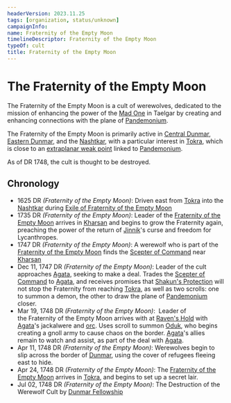 ```yaml
---
headerVersion: 2023.11.25
tags: [organization, status/unknown]
campaignInfo:
name: Fraternity of the Empty Moon
timelineDescriptor: Fraternity of the Empty Moon
typeOf: cult
title: Fraternity of the Empty Moon
---
```

# The Fraternity of the Empty Moon

The Fraternity of the Empty Moon is a cult of werewolves, dedicated to the mission of enhancing the power of the [Mad One](<../cosmology/gods/embodied-gods/mad-one.md>) in Taelgar by creating and enhancing connections with the plane of [Pandemonium](<../cosmology/multiverse/spiritual-realms/primal-realms/pandemonium.md>).

The Fraternity of the Empty Moon is primarily active in [Central Dunmar](<../gazetteer/greater-dunmar/realms/dunmar/central-dunmar/central-dunmar.md>), [Eastern Dunmar](<../gazetteer/greater-dunmar/realms/dunmar/eastern-dunmar/eastern-dunmar.md>), and the [Nashtkar](<../gazetteer/greater-dunmar/dunmari-basin/nashtkar.md>), with a particular interest in [Tokra](<../gazetteer/greater-dunmar/realms/dunmar/central-dunmar/tokra/tokra.md>), which is close to an [extraplanar weak point](<../cosmology/multiverse/extraplanar-weak-point.md>) linked to [Pandemonium](<../cosmology/multiverse/spiritual-realms/primal-realms/pandemonium.md>). 

As of DR 1748, the cult is thought to be destroyed. 
## Chronology

- 1625 DR *(Fraternity of the Empty Moon)*: Driven east from [Tokra](<../gazetteer/greater-dunmar/realms/dunmar/central-dunmar/tokra/tokra.md>) into the [Nashtkar](<../gazetteer/greater-dunmar/dunmari-basin/nashtkar.md>) during [Exile of Fraternity of the Empty Moon](<../events/1600s/exile-of-fraternity-of-the-empty-moon.md>)
- 1735 DR *(Fraternity of the Empty Moon)*: Leader of the [Fraternity of the Empty Moon](<./fraternity-of-the-empty-moon.md>) arrives in [Kharsan](<../gazetteer/greater-dunmar/dunmari-basin/kharsan.md>) and begins to grow the Fraternity again, preaching the power of the return of [Jinnik](<../cosmology/gods/high-gods/jinnik.md>)'s curse and freedom for Lycanthropes. 
- 1747 DR *(Fraternity of the Empty Moon)*: A werewolf who is part of the [Fraternity of the Empty Moon](<./fraternity-of-the-empty-moon.md>) finds the [Scepter of Command](<../things/artifacts-of-power/scepter-of-command.md>) near [Kharsan](<../gazetteer/greater-dunmar/dunmari-basin/kharsan.md>)
- Dec 11, 1747 DR *(Fraternity of the Empty Moon)*: Leader of the cult approaches [Agata](<../people/fey/agata.md>), seeking to make a deal. Trades the [Scepter of Command](<../things/artifacts-of-power/scepter-of-command.md>) to [Agata](<../people/fey/agata.md>), and receives promises that [Shakun's Protection](<../cosmology/religions/five-siblings/shakun-s-protection.md>) will not stop the Fraternity from reaching [Tokra](<../gazetteer/greater-dunmar/realms/dunmar/central-dunmar/tokra/tokra.md>), as well as two scrolls: one to summon a demon, the other to draw the plane of [Pandemonium](<../cosmology/multiverse/spiritual-realms/primal-realms/pandemonium.md>) closer. 
- Mar 19, 1748 DR *(Fraternity of the Empty Moon)*:  Leader of the Fraternity of the Empty Moon arrives with at [Raven's Hold](<../gazetteer/greater-dunmar/dunmari-basin/raven-s-hold.md>) with [Agata](<../people/fey/agata.md>)'s jackalwere and [orc](<../species/children-of-the-embodied-gods/orcs/orcs.md>). Uses scroll to summon [Oduk](<../people/other-nonhumans/oduk.md>), who begins creating a gnoll army to cause chaos on the border. [Agata](<../people/fey/agata.md>)'s allies remain to watch and assist, as part of the deal with [Agata](<../people/fey/agata.md>).
- Apr 11, 1748 DR *(Fraternity of the Empty Moon)*: Werewolves begin to slip across the border of [Dunmar](<../gazetteer/greater-dunmar/realms/dunmar/dunmar.md>), using the cover of refugees fleeing east to hide.
- Apr 24, 1748 DR *(Fraternity of the Empty Moon)*: The [Fraternity of the Empty Moon](<./fraternity-of-the-empty-moon.md>) arrives in [Tokra](<../gazetteer/greater-dunmar/realms/dunmar/central-dunmar/tokra/tokra.md>), and begins to set up a secret lair. 
- Jul 02, 1748 DR *(Fraternity of the Empty Moon)*: The Destruction of the Werewolf Cult by [Dunmar Fellowship](<../people/pcs/dunmar-fellowship/dunmar-fellowship.md>)
 